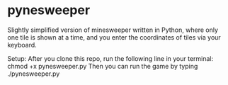 # pynesweeper
Slightly simplified version of minesweeper written in Python, where only one tile is shown at a time, and you enter the coordinates of tiles via your keyboard.

Setup:
After you clone this repo, run the following line in your terminal:
chmod +x pynesweeper.py
Then you can run the game by typing ./pynesweeper.py
